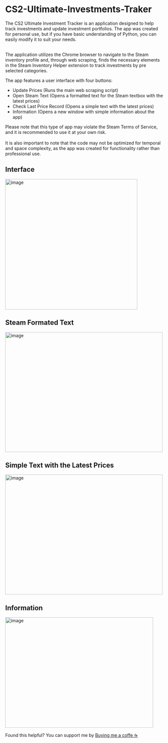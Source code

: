 # CS2-Ultimate-Investments-Traker

The CS2 Ultimate Investment Tracker is an application designed to help track investments and update investment portfolios. The app was created for personal use, but if you have basic understanding of Python, you can easily modify it to suit your needs. <br> <br>

The application utilizes the Chrome browser to navigate to the Steam inventory profile and, through web scraping, finds the necessary elements in the Steam Inventory Helper extension to track investments by pre selected categories.<br>

The app features a user interface with four buttons:

- Update Prices (Runs the main web scraping script)
- Open Steam Text (Opens a formatted text for the Steam textbox with the latest prices)
- Check Last Price Record (Opens a simple text with the latest prices)
- Information (Opens a new window with simple information about the app)

Please note that this type of app may violate the Steam Terms of Service, and it is recommended to use it at your own risk. <br> <br> It is also important to note that the code may not be optimized for temporal and space complexity, as the app was created for functionality rather than professional use.

## Interface

<img src="https://user-images.githubusercontent.com/82287232/233439665-37a9d60d-85c5-443c-8485-2a30267154fd.png" alt="image" width="420" height="413" />

## Steam Formated Text

<img src="https://user-images.githubusercontent.com/82287232/233441130-662f806e-6a16-4ed3-b03a-e9aebcf2a4d8.png" alt="image" width="500" height="380" />

## Simple Text with the Latest Prices

<img src="https://user-images.githubusercontent.com/82287232/233441557-95d714db-e906-4a8d-9bc5-7ce0807962ca.png" alt="image" width="500" height="380" />

## Information

<img src="https://user-images.githubusercontent.com/82287232/233441876-fabb5c25-b67f-49ca-8b73-084a524983c1.png" alt="image" width="470" height="350" />

Found this helpful? You can support me by [Buying me a coffe ☕ ](https://www.buymeacoffee.com/samukasamp)
